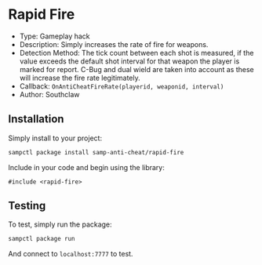 # Rapid Fire

* Type:
  Gameplay hack
* Description:
  Simply increases the rate of fire for weapons.
* Detection Method:
  The tick count between each shot is measured, if the value exceeds the default shot interval for that weapon the player is marked for report. C-Bug and dual wield are taken into account as these will increase the fire rate legitimately.
* Callback:
  `OnAntiCheatFireRate(playerid, weaponid, interval)`
* Author:
  Southclaw

## Installation

Simply install to your project:

```bash
sampctl package install samp-anti-cheat/rapid-fire
```

Include in your code and begin using the library:

```pawn
#include <rapid-fire>
```

## Testing

To test, simply run the package:

```bash
sampctl package run
```

And connect to `localhost:7777` to test.
